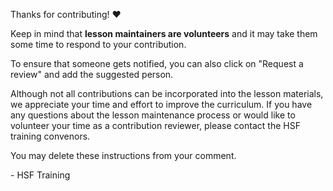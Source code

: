 Thanks for contributing! :heart:

Keep in mind that **lesson maintainers are volunteers** and it may take them some time to
respond to your contribution.

To ensure that someone gets notified, you can also click on "Request a review" and add
the suggested person.

Although not all contributions can be incorporated into the lesson
materials, we appreciate your time and effort to improve the curriculum. If you have any questions
about the lesson maintenance process or would like to volunteer your time as a contribution
reviewer, please contact the HSF training convenors.

You may delete these instructions from your comment.

\- HSF Training

